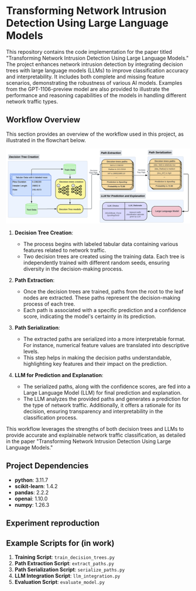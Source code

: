 # Transforming Network Intrusion Detection Using Large Language Models

This repository contains the code implementation for the paper titled "Transforming Network Intrusion Detection Using Large Language Models." The project enhances network intrusion detection by integrating decision trees with large language models (LLMs) to improve classification accuracy and interpretability. It includes both complete and missing feature scenarios, demonstrating the robustness of various AI models. Examples from the GPT-1106-preview model are also provided to illustrate the performance and reasoning capabilities of the models in handling different network traffic types.

## Workflow Overview

This section provides an overview of the workflow used in this project, as illustrated in the flowchart below.

![Workflow Chart](flowchart.png)

1. **Decision Tree Creation**:
    - The process begins with labeled tabular data containing various features related to network traffic.
    - Two decision trees are created using the training data. Each tree is independently trained with different random seeds, ensuring diversity in the decision-making process.

2. **Path Extraction**:
    - Once the decision trees are trained, paths from the root to the leaf nodes are extracted. These paths represent the decision-making process of each tree.
    - Each path is associated with a specific prediction and a confidence score, indicating the model's certainty in its prediction.

3. **Path Serialization**:
    - The extracted paths are serialized into a more interpretable format. For instance, numerical feature values are translated into descriptive levels.
    - This step helps in making the decision paths understandable, highlighting key features and their impact on the prediction.

4. **LLM for Prediction and Explanation**:
    - The serialized paths, along with the confidence scores, are fed into a Large Language Model (LLM) for final prediction and explanation.
    - The LLM analyzes the provided paths and generates a prediction for the type of network traffic. Additionally, it offers a rationale for its decision, ensuring transparency and interpretability in the classification process.

This workflow leverages the strengths of both decision trees and LLMs to provide accurate and explainable network traffic classification, as detailed in the paper "Transforming Network Intrusion Detection Using Large Language Models."

## Project Dependencies

- **python**: 3.11.7
- **scikit-learn**: 1.4.2
- **pandas**: 2.2.2
- **openai**: 1.10.0
- **numpy**: 1.26.3

## Experiment reproduction

## Example Scripts for (in work)

1. **Training Script**: `train_decision_trees.py`
2. **Path Extraction Script**: `extract_paths.py`
3. **Path Serialization Script**: `serialize_paths.py`
4. **LLM Integration Script**: `llm_integration.py`
5. **Evaluation Script**: `evaluate_model.py`

